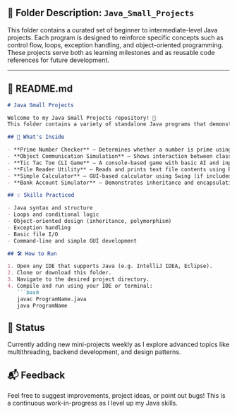 

## 📂 Folder Description: `Java_Small_Projects`

This folder contains a curated set of beginner to intermediate-level Java projects. Each program is designed to reinforce specific concepts such as control flow, loops, exception handling, and object-oriented programming. These projects serve both as learning milestones and as reusable code references for future development.

---

## 📄 README.md

```md
# Java Small Projects

Welcome to my Java Small Projects repository! 🚀  
This folder contains a variety of standalone Java programs that demonstrate key programming concepts and problem-solving techniques. These mini-projects are part of my journey to mastering Java fundamentals, OOP principles, and backend logic.

## 📘 What's Inside

- **Prime Number Checker** – Determines whether a number is prime using optimized logic.
- **Object Communication Simulation** – Shows interaction between classes, highlighting encapsulation and messaging.
- **Tic Tac Toe CLI Game** – A console-based game with basic AI and input validation.
- **File Reader Utility** – Reads and prints text file contents using BufferedReader.
- **Simple Calculator** – GUI-based calculator using Swing (if included).
- **Bank Account Simulator** – Demonstrates inheritance and encapsulation through banking operations.

## 💡 Skills Practiced

- Java syntax and structure  
- Loops and conditional logic  
- Object-oriented design (inheritance, polymorphism)  
- Exception handling  
- Basic file I/O  
- Command-line and simple GUI development

## 🛠️ How to Run

1. Open any IDE that supports Java (e.g. IntelliJ IDEA, Eclipse).
2. Clone or download this folder.
3. Navigate to the desired project directory.
4. Compile and run using your IDE or terminal:
   ```bash
   javac ProgramName.java
   java ProgramName
   ```

## 📅 Status

Currently adding new mini-projects weekly as I explore advanced topics like multithreading, backend development, and design patterns.

## 📬 Feedback

Feel free to suggest improvements, project ideas, or point out bugs! This is a continuous work-in-progress as I level up my Java skills.
